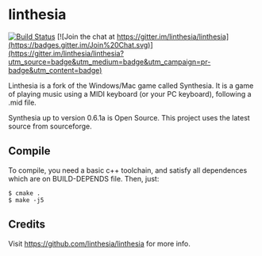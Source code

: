 # linthesia

[![Build Status](https://travis-ci.com/ctrlaltf2/linthesia.svg?branch=master)](https://travis-ci.com/ctrlaltf2/linthesia)
[![Join the chat at https://gitter.im/linthesia/linthesia](https://badges.gitter.im/Join%20Chat.svg)](https://gitter.im/linthesia/linthesia?utm_source=badge&utm_medium=badge&utm_campaign=pr-badge&utm_content=badge)

Linthesia is a fork of the Windows/Mac game called Synthesia. It is a game of playing music using a MIDI keyboard (or your PC keyboard), following a .mid file.

Synthesia up to version 0.6.1a is Open Source. This project uses the latest source from sourceforge.

## Compile

To compile, you need a basic c++ toolchain, and satisfy all dependences which are on BUILD-DEPENDS file. Then, just:

    $ cmake .
    $ make -j5

## Credits

Visit https://github.com/linthesia/linthesia for more info.
